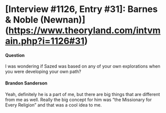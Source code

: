 # [Interview #1126, Entry #31]: Barnes & Noble (Newnan)](https://www.theoryland.com/intvmain.php?i=1126#31)

#### Question

I was wondering if Sazed was based on any of your own explorations when you were developing your own path?

#### Brandon Sanderson

Yeah, definitely he is a part of me, but there are big things that are different from me as well. Really the big concept for him was “the Missionary for Every Religion” and that was a cool idea to me.

